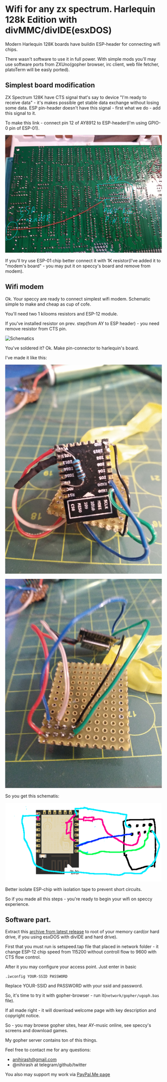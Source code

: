 # Wifi for any zx spectrum. Harlequin 128k Edition with divMMC/divIDE(esxDOS)

Modern Harlequin 128K boards have buildin ESP-header for connecting wifi chips.

There wasn't software to use it in full power. With simple mods you'll may use software ports from ZXUno(gopher browser, irc client, web file fetcher, platoTerm will be easly ported). 

## Simplest board modification

ZX Spectrum 128K have CTS signal that's say to device "I'm ready to receive data" - it's makes possible get stable data exchange without losing some data. ESP pin-header doesn't have this signal - first what we do - add this signal to it.

To make this link - connect pin 12 of AY8912 to ESP-header(I'm using GPIO-0 pin of ESP-01).

![Board mod](board.jpg)

If you'll try use ESP-01 chip better connect it with 1K resistor(I've added it to "modem's board" - you may put it on speccy's board and remove from modem). 

## Wifi modem

Ok. Your speccy are ready to connect simplest wifi modem. Schematic simple to make and cheap as cup of cofe.

You'll need two 1 kilooms resistors and ESP-12 module.

If you've installed resistor on prev. step(from AY to ESP header) - you need remove resistor from CTS pin. 

![Schematics](schematics.pngs)

You've soldered it? Ok. Make pin-connector to harlequin's board.

I've made it like this:

![esp12](esp12.jpg)

![connection](connection.jpg)

So you get this schematis:

![connected to pinboard](pinboard.png)

Better isolate ESP-chip with isolation tape to prevent short circuits.

So if you made all this steps - you're ready to begin your wifi on speccy experience.

## Software part.

Extract this [archive from latest release](https://github.com/nihirash/zx-net-tools/releases/) to root of your memory card(or hard drive, if you using esxDOS with divIDE and hard drive).

First that you must run is setspeed.tap file that placed in network folder - it change ESP-12 chip speed from 115200 without controll flow to 9600 with CTS flow control. 

After it you may configure your access point. Just enter in basic

```
.iwconfig YOUR-SSID PASSWORD
```

Replace YOUR-SSID and PASSWORD with your ssid and password. 

So, it's time to try it with gopher-browser - run it(`network/gopher/ugoph.bas` file).

If all made right - it will download welcome page with key description and copyright notice. 

So - you may browse gopher sites, hear AY-music online, see speccy's screens and download games.

My gopher server contains ton of this things.

Feel free to contact me for any questions: 

 * anihirash@gmail.com
 * @nihirash at telegram/github/twitter

You also may support my work via [PayPal.Me page](https://paypal.me/pinport)